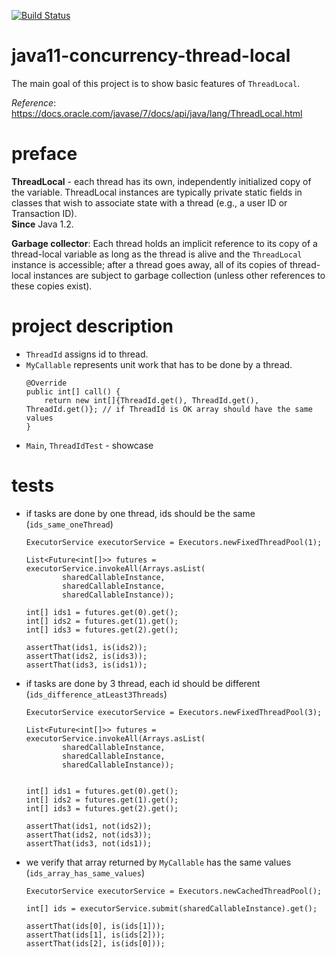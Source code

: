 [![Build Status](https://travis-ci.com/mtumilowicz/java11-concurrency-thread-local.svg?branch=master)](https://travis-ci.com/mtumilowicz/java11-concurrency-thread-local)

# java11-concurrency-thread-local
The main goal of this project is to show basic features of `ThreadLocal`.

_Reference_: https://docs.oracle.com/javase/7/docs/api/java/lang/ThreadLocal.html

# preface
**ThreadLocal** - each thread has its own, independently initialized copy of the 
variable. ThreadLocal instances are typically private static fields in classes 
that wish to associate state with a thread (e.g., a user ID or Transaction ID).  
**Since** Java 1.2.

**Garbage collector**: Each thread holds an implicit reference to its copy of a 
thread-local variable as long as the thread is alive and the `ThreadLocal` 
instance is accessible; after a thread goes away, all of its copies of 
thread-local instances are subject to garbage collection (unless other 
references to these copies exist).

# project description
* `ThreadId` assigns id to thread.
* `MyCallable` represents unit work that has to be done by a thread.
    ```
    @Override
    public int[] call() {
        return new int[]{ThreadId.get(), ThreadId.get(), ThreadId.get()}; // if ThreadId is OK array should have the same values
    }    
    ```
* `Main`, `ThreadIdTest` - showcase

# tests
* if tasks are done by one thread, ids should be the same (`ids_same_oneThread`)
    ```
    ExecutorService executorService = Executors.newFixedThreadPool(1);
    
    List<Future<int[]>> futures = executorService.invokeAll(Arrays.asList(
            sharedCallableInstance,
            sharedCallableInstance,
            sharedCallableInstance));
            
    int[] ids1 = futures.get(0).get();
    int[] ids2 = futures.get(1).get();
    int[] ids3 = futures.get(2).get();
    
    assertThat(ids1, is(ids2));
    assertThat(ids2, is(ids3));
    assertThat(ids3, is(ids1));
    ```
* if tasks are done by 3 thread, each id should be different (`ids_difference_atLeast3Threads`)
    ```
    ExecutorService executorService = Executors.newFixedThreadPool(3);
    
    List<Future<int[]>> futures = executorService.invokeAll(Arrays.asList(
            sharedCallableInstance,
            sharedCallableInstance,
            sharedCallableInstance));
    
    
    int[] ids1 = futures.get(0).get();
    int[] ids2 = futures.get(1).get();
    int[] ids3 = futures.get(2).get();
    
    assertThat(ids1, not(ids2));
    assertThat(ids2, not(ids3));
    assertThat(ids3, not(ids1));
    ```
* we verify that array returned by `MyCallable` has the same values (`ids_array_has_same_values`)
    ```
    ExecutorService executorService = Executors.newCachedThreadPool();
    
    int[] ids = executorService.submit(sharedCallableInstance).get();
    
    assertThat(ids[0], is(ids[1]));
    assertThat(ids[1], is(ids[2]));
    assertThat(ids[2], is(ids[0]));
    ```